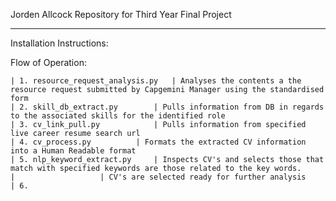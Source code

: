 Jorden Allcock
Repository for Third Year Final Project

---------------------------------------------------------------------------------------------------------------

Installation Instructions:



Flow of Operation:

	| 1. resource_request_analysis.py	| Analyses the contents a the resource request submitted by Capgemini Manager using the standardised form
	| 2. skill_db_extract.py		| Pulls information from DB in regards to the associated skills for the identified role 
	| 3. cv_link_pull.py			| Pulls information from specified live career resume search url  
	| 4. cv_process.py			| Formats the extracted CV information into a Human Readable format
	| 5. nlp_keyword_extract.py		| Inspects CV's and selects those that match with specified keywords are those related to the key words.
	|					| CV's are selected ready for further analysis
	| 6. 

